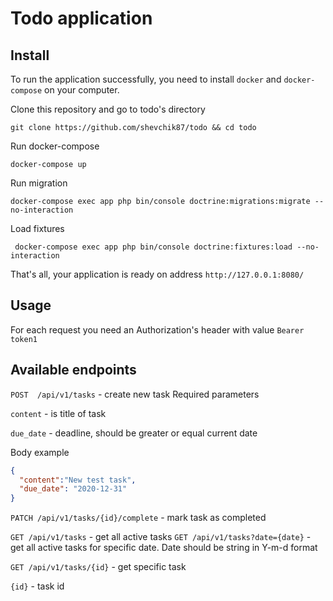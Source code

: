 # Todo application
## Install

To run the application successfully, you need to install ``docker`` and ``docker-compose`` on your computer.

Clone this repository and go to todo's directory

``git clone https://github.com/shevchik87/todo && cd todo``

Run docker-compose

``docker-compose up``

Run migration

``docker-compose exec app php bin/console doctrine:migrations:migrate --no-interaction ``

Load fixtures

`` docker-compose exec app php bin/console doctrine:fixtures:load --no-interaction``

That's all, your application is ready on address ``http://127.0.0.1:8080/``

## Usage

For each request  you need an Authorization's header with value ``Bearer token1``

## Available endpoints

``POST  /api/v1/tasks`` - create new task
Required parameters

``content`` - is title of task

``due_date`` - deadline, should be  greater or equal current date

Body example
```json
{
  "content":"New test task",
  "due_date": "2020-12-31"
}
```

``PATCH /api/v1/tasks/{id}/complete`` - mark task as completed


``GET /api/v1/tasks`` - get all active tasks
``GET /api/v1/tasks?date={date}`` - get all active tasks for specific date. Date should be string in Y-m-d format

``GET /api/v1/tasks/{id}`` - get specific task

``{id}`` - task id







